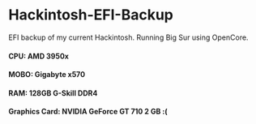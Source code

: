 # Hackintosh-EFI-Backup

EFI backup of my current Hackintosh. Running Big Sur using OpenCore.

<h4> CPU: AMD 3950x </h4> 
<h4> MOBO: Gigabyte x570 </h4> 
<h4> RAM: 128GB G-Skill DDR4 </h4> 
<h4> Graphics Card: NVIDIA GeForce GT 710 2 GB :( </h4> 

